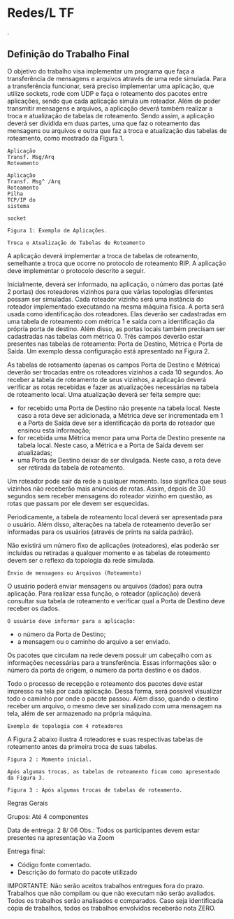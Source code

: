 # Redes/L TF
.
## Definição do Trabalho Final

O objetivo do trabalho visa implementar um programa que faça a transferência de
mensagens e arquivos através de uma rede simulada. Para a transferência funcionar, será
preciso implementar uma aplicação, que utilize sockets, rode com UDP e faça o roteamento dos
pacotes entre aplicações, sendo que cada aplicação simula um roteador. Além de poder
transmitir mensagens e arquivos, a aplicação deverá também realizar a troca e atualização de
tabelas de roteamento. Sendo assim, a aplicação deverá ser dividida em duas partes, uma que
faz o roteamento das mensagens ou arquivos e outra que faz a troca e atualização das tabelas
de roteamento, como mostrado da Figura 1.

```
Aplicação
Transf. Msg/Arq
Roteamento
```
```
Aplicação
Transf. Msg^ /Arq
Roteamento
Pilha
TCP/IP do
sistema
```
```
socket
```
```
Figura 1: Exemplo de Aplicações.
```
```
Troca e Atualização de Tabelas de Roteamento
```
A aplicação deverá implementar a troca de tabelas de roteamento, semelhante a troca
que ocorre no protocolo de roteamento RIP. A aplicação deve implementar o protocolo descrito
a seguir.

Inicialmente, deverá ser informado, na aplicação, o número das portas (até 2 portas) dos
roteadores vizinhos para que várias topologias diferentes possam ser simuladas. Cada roteador
vizinho será uma instância do roteador implementado executando na mesma máquina física. A
porta será usada como identificação dos roteadores. Elas deverão ser cadastradas em uma
tabela de roteamento com métrica 1 e saída com a identificação da própria porta de destino.
Além disso, as portas locais também precisam ser cadastradas nas tabelas com métrica 0. Três
campos deverão estar presentes nas tabelas de roteamento: Porta de Destino, Métrica e Porta
de Saída. Um exemplo dessa configuração está apresentado na Figura 2.

As tabelas de roteamento (apenas os campos Porta de Destino e Métrica) deverão ser
trocadas entre os roteadores vizinhos a cada 10 segundos. Ao receber a tabela de roteamento
de seus vizinhos, a aplicação deverá verificar as rotas recebidas e fazer as atualizações
necessárias na tabela de roteamento local. Uma atualização deverá ser feita sempre que:


- for recebido uma Porta de Destino não presente na tabela local. Neste caso a rota
    deve ser adicionada, a Métrica deve ser incrementada em 1 e a Porta de Saída deve
    ser a identificação da porta do roteador que ensinou esta informação;
- for recebida uma Métrica menor para uma Porta de Destino presente na tabela local.
    Neste caso, a Métrica e a Porta de Saída devem ser atualizadas;
- uma Porta de Destino deixar de ser divulgada. Neste caso, a rota deve ser retirada
    da tabela de roteamento.

Um roteador pode sair da rede a qualquer momento. Isso significa que seus vizinhos não
receberão mais anúncios de rotas. Assim, depois de 30 segundos sem receber mensagens do
roteador vizinho em questão, as rotas que passam por ele devem ser esquecidas.

Periodicamente, a tabela de roteamento local deverá ser apresentada para o usuário.
Além disso, alterações na tabela de roteamento deverão ser informadas para os usuários
(através de prints na saída padrão).

Não existirá um número fixo de aplicações (roteadores), elas poderão ser incluídas ou
retiradas a qualquer momento e as tabelas de roteamento devem ser o reflexo da topologia da
rede simulada.

```
Envio de mensagens ou Arquivos (Roteamento)
```
O usuário poderá enviar mensagens ou arquivos (dados) para outra aplicação. Para
realizar essa função, o roteador (aplicação) deverá consultar sua tabela de roteamento e verificar
qual a Porta de Destino deve receber os dados.

```
O usuário deve informar para a aplicação:
```
- o número da Porta de Destino;
- a mensagem ou o caminho do arquivo a ser enviado.

Os pacotes que circulam na rede devem possuir um cabeçalho com as informações
necessárias para a transferência. Essas informações são: o número da porta de origem, o
número da porta destino e os dados.

Todo o processo de recepção e roteamento dos pacotes deve estar impresso na tela
por cada aplicação. Dessa forma, será possível visualizar todo o caminho por onde o pacote
passou. Além disso, quando o destino receber um arquivo, o mesmo deve ser sinalizado com
uma mensagem na tela, além de ser armazenado na própria máquina.


```
Exemplo de topologia com 4 roteadores
```
A Figura 2 abaixo ilustra 4 roteadores e suas respectivas tabelas de roteamento antes da
primeira troca de suas tabelas.

```
Figura 2 : Momento inicial.
```
```
Após algumas trocas, as tabelas de roteamento ficam como apresentado da Figura 3.
```
```
Figura 3 : Após algumas trocas de tabelas de roteamento.
```

Regras Gerais

Grupos: Até 4 componentes

Data de entrega: 2 8/ 06
Obs.: Todos os participantes devem estar presentes na apresentação via Zoom

Entrega final:

- Código fonte comentado.
- Descrição do formato do pacote utilizado

IMPORTANTE: Não serão aceitos trabalhos entregues fora do prazo. Trabalhos que não
compilam ou que não executam não serão avaliados. Todos os trabalhos serão analisados e
comparados. Caso seja identificada cópia de trabalhos, todos os trabalhos envolvidos receberão
nota ZERO.


